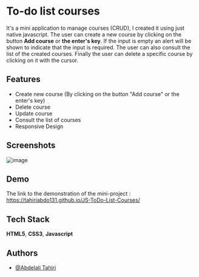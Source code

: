 
# To-do list courses

It's a mini application to manage courses (CRUD), I created it using just native javascript.
The user can create a new course by clicking on the button **Add course** or **the enter's key**. 
If the input is empty an alert will be shown to indicate that the input is required.
The user can also consult the list of the created courses.
Finally the user can delete a specific course by clicking on it with the cursor.


## Features

- Create new course (By clicking on the button "Add course" or the  enter's key)
- Delete course
- Update course
- Consult the list of courses
- Responsive Design


## Screenshots

![image](https://user-images.githubusercontent.com/56969009/196293553-9376fe43-ad04-49c6-9af5-f332a741e2b7.png)
## Demo

The link to the demonstration of the mini-project : https://tahiriabdo131.github.io/JS-ToDo-List-Courses/


## Tech Stack

**HTML5**, **CSS3**, **Javascript**


## Authors

- [@Abdelali Tahiri](https://www.github.com/tahiriabdo131)
